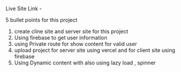 Live Site Link - 

5 bullet points for this project 

1. create cline site and server site for this project 
2. Using firebase to get user information 
3. using Private route for show content for valid user 
4. upload project for server site using vercel and for client site using firebase 
5. Using Dynamic content with also using lazy load , spinner 
